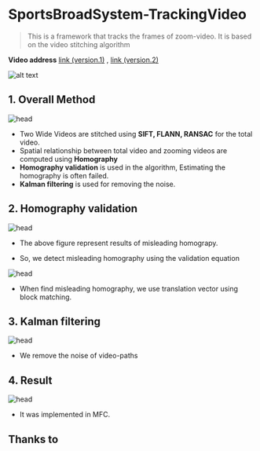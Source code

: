 # SportsBroadSystem-TrackingVideo
> This is a framework that tracks the frames of zoom-video. It is based on the video stitching algorithm

**Video address** [link (version.1)](https://youtu.be/ZPp42GuiP0E) , [link (version.2)](https://youtu.be/ORXgAsRkWGU) 



![alt text](https://github.com/wjy5446/SportsBroadSystem-TrackingVideo/blob/master/image/abstract.png)



## 1. Overall Method

![head](https://github.com/wjy5446/Real-time-video-stitching/blob/master/image/flow-chart.png)

- Two Wide Videos are stitched using **SIFT, FLANN, RANSAC** for the total video.
- Spatial relationship between total video and zooming videos are computed using **Homography**
- **Homography validation** is used in the algorithm, Estimating the homography is often failed.
- **Kalman filtering** is used for removing the noise.



## 2. Homography validation

![head](https://github.com/wjy5446/Real-time-video-stitching/blob/master/image/mis_homography.png)

- The above figure represent results of misleading homograpy.

- So, we detect misleading homography using the validation equation

   

![head](https://github.com/wjy5446/Real-time-video-stitching/blob/master/image/template_matching.png)

- When find misleading homography, we use translation vector using block matching.



## 3. Kalman filtering

![head](https://github.com/wjy5446/Real-time-video-stitching/blob/master/image/kalman.png)

- We remove the noise of video-paths 



## 4. Result

![head](https://github.com/wjy5446/Real-time-video-stitching/blob/master/image/MFC.png)

- It was implemented in MFC.



## Thanks to



